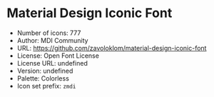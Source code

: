 # Material Design Iconic Font

- Number of icons: 777
- Author: MDI Community
- URL: https://github.com/zavoloklom/material-design-iconic-font
- License: Open Font License
- License URL: undefined
- Version: undefined
- Palette: Colorless
- Icon set prefix: `zmdi`
